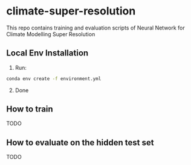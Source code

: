 # climate-super-resolution

This repo contains training and evaluation scripts of Neural Network for Climate Modelling Super Resolution

## Local Env Installation

1. Run:
```bash
conda env create -f environment.yml
```
2. Done

## How to train
TODO

## How to evaluate on the hidden test set
TODO
